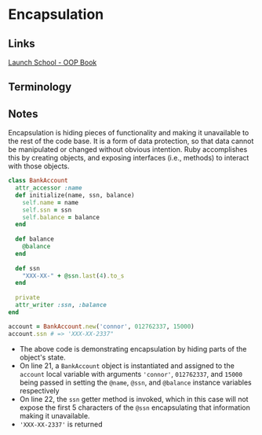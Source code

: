 # Encapsulation

## Links

[Launch School - OOP Book](https://launchschool.com/books/oo_ruby/read/the_object_model)

## Terminology

## Notes

Encapsulation is hiding pieces of functionality and making it unavailable to the rest of the code base. It is a form of data protection, so that data cannot be manipulated or changed without obvious intention. Ruby accomplishes this by creating objects, and exposing interfaces (i.e., methods) to interact with those objects.

```ruby
class BankAccount
  attr_accessor :name
  def initialize(name, ssn, balance)
    self.name = name
    self.ssn = ssn
    self.balance = balance
  end
  
  def balance
    @balance
  end
  
  def ssn
    "XXX-XX-" + @ssn.last(4).to_s
  end
  
  private
  attr_writer :ssn, :balance
end

account = BankAccount.new('connor', 012762337, 15000)
account.ssn # => 'XXX-XX-2337"
```

* The above code is demonstrating encapsulation by hiding parts of the object's state.
* On line 21, a `BankAccount` object is instantiated and assigned to the `account` local variable with arguments `'connor'`, `012762337`, and `15000` being  passed in setting the `@name`, `@ssn`, and `@balance` instance variables respectively
* On line 22, the `ssn` getter method is invoked, which in this case will not expose the first 5 characters of the `@ssn` encapsulating that information making it unavailable.
* `'XXX-XX-2337'` is returned



